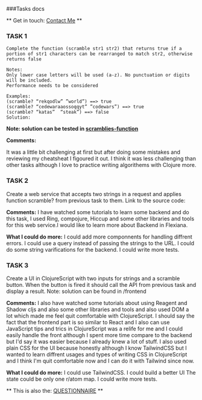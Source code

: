 ###Tasks docs

** Get in touch: [Contact Me](https://mail.google.com/mail/u/0/?fs=1&tf=cm&source=mailto&to=maziar.rumiani@gmail.com)
**

### TASK 1

```
Complete the function (scramble str1 str2) that returns true if a portion of str1 characters can be rearranged to match str2, otherwise returns false

Notes:
Only lower case letters will be used (a-z). No punctuation or digits will be included.
Performance needs to be considered

Examples:
(scramble? “rekqodlw” ”world”) ==> true
(scramble? “cedewaraaossoqqyt” ”codewars”) ==> true
(scramble? “katas”  “steak”) ==> false
Solution:
```

**Note: solution can be tested in [scramblies-function](https://github.com/rumiani/clojure-challenge/blob/main/scramblies-function.clj)**

**Comments:**

It was a little bit challenging at first but after doing some mistakes and reviewing my cheatsheat I figoured it out.
I think it was less challenging than other tasks although I love to practice writing algorithems with Clojure more.


### TASK 2
Create a web service that accepts two strings in a request and applies function scramble? from previous task to them.
Link to the source code: 

**Comments:**
I have watched some tutorials to learn some backend and do this task, I used Ring, compojure, Hiccup and some other libraries and tools for this web service.I would like to learn more about Backend in Flexiana.

**What I could do more:**
I could add more componnents for handling diffrent errors.
I could use a query instead of passing the strings to the URL.
I could do some string varifications for the backend.
I could write more tests.

### TASK 3
Create a UI in ClojureScript with two inputs for strings and a scramble button. When the button is fired it should call the API from previous task and display a result.
Note: solution can be found in /frontend

**Comments:**
I also have watched some tutorials about using Reagent and Shadow cljs and also some other libraries and tools and also used DOM a lot which made me feel quit comfortable with ClojureScript.
I should say the fact that the frontend part is so similar to React and I also can use JavaScript tips and trics in ClojureScript was a relife for me and I could easily handle the front although I spent more time compare to the backend but I'd say it was easier because I already knew a lot of stuff.
I also used plain CSS for the UI because honestly although I know TailwindCSS but I wanted to learn diffrent usages and types of writing CSS in ClojureScript and I think I'm quit comfortable now and I can do it with Tailwind since now. 

**What I could do more:**
I could use TailwindCSS.
I could build a better UI
The state could be only one r/atom map.
I could write more tests.



** This is also the: [QUESTIONNAIRE](https://docs.google.com/document/d/1Kx60G7FgEDHnDJFR0yGk_MkvNSeLgh5z1fmADHEY4lM/edit?usp=sharing_eil_m&ts=61e3ee9b)
**